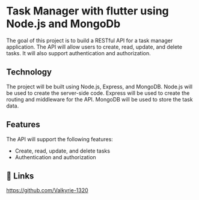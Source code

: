 
# Task Manager with flutter using Node.js and MongoDb

The goal of this project is to build a RESTful API for a task manager application. The API will allow users to create, read, update, and delete tasks. It will also support authentication and authorization.
## Technology
The project will be built using Node.js, Express, and MongoDB. Node.js will be used to create the server-side code. Express will be used to create the routing and middleware for the API. MongoDB will be used to store the task data.
## Features
The API will support the following features:
- Create, read, update, and delete tasks
- Authentication and authorization


## 🔗 Links
https://github.com/Valkyrie-1320
